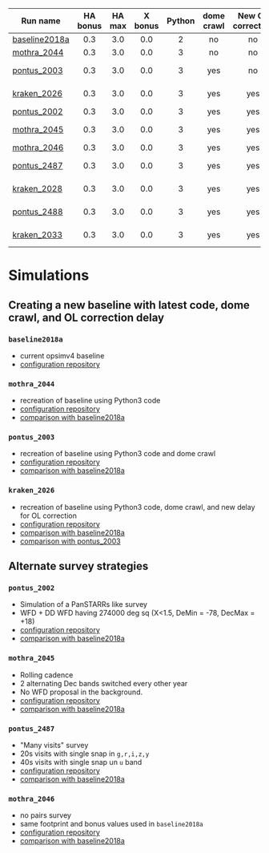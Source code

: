 | Run name                        | HA bonus      | HA max| X bonus | Python | dome crawl | New OL correction  | Note                                                         |
| --------------------------------|:-------------:|:-----:|:------: |:------:|:----------:| :----------------: | :-----------:                                                |
| [baseline2018a](#baseline2018a) | 0.3           | 3.0   | 0.0     | 2      |     no     | no                 | Current opsimv4 baseline                                     |
| [mothra_2044](#mothra_2044)     | 0.3           | 3.0   | 0.0     | 3      |     no     | no                 | Python 3 baseline2018a replacement                           |
| [pontus_2003](#pontus_2003)     | 0.3           | 3.0   | 0.0     | 3      |     yes    | no                 | Python 3 baseline2018a replacement (with dome crawl)         |
| [kraken_2026](#kraken_2026)     | 0.3           | 3.0   | 0.0     | 3      |     yes    | yes                | Python 3 baseline2018a replacement (with dome crawl and OL)  |
| [pontus_2002](#pontus_2002)     | 0.3           | 3.0   | 0.0     | 3      |     yes    | yes                | Simulation of a PanSTARRs like survey                        |
| [mothra_2045](#mothra_2045)     | 0.3           | 3.0   | 0.0     | 3      |     yes    | yes                | 2 alternating Dec bands switched every other year, WFD off                                  |
| [mothra_2046](#mothra_2046)     | 0.3           | 3.0   | 0.0     | 3      |     yes    | yes                | No pairs survey                                                                             |
| [pontus_2487](#pontus_2487)     | 0.3           | 3.0   | 0.0     | 3      |     yes    | yes                | "Many visits" 20s visits with single snap, 40s visits in u band                             |
| [kraken_2028](#kraken_2028)     | 0.3           | 3.0   | 0.0     | 3      |     yes    | yes                |  whitepaper2018\_2rolling\_decbands\_wfdbg (**Finished - Copied to opsim2**)                |
| [pontus_2488](#pontus_2488)     | 0.3           | 3.0   | 0.0     | 3      |     yes    | yes                |  whitepaper2018_nogp (**Started** @ 2018/05/22 - 08:19)                                     |
| [kraken_2033](#kraken_2033)     | 0.3           | 3.0   | 0.0     | 3      |     yes    | yes                |  whitepaper2018\_2rolling\_decbands\_yr2\_9\_wfdoff (**Started** @ 2018/05/22 - 09:30)      |

# Simulations

## Creating a new baseline with latest code, dome crawl, and OL correction delay

### `baseline2018a`
- current opsimv4 baseline
- [configuration repository](https://github.com/lsst-ts/opsim4_config/tree/baseline2018a/config_run)

### `mothra_2044`
- recreation of baseline using Python3 code
- [configuration repository](https://github.com/lsst-ts/opsim4_config/tree/baseline2018_py3/config_run)
- [comparison with baseline2018a](https://github.com/oboberg/lsst_notebooks/blob/master/whitepaper_runs/baseline2018a_mothra2044_comp/README.md)

### `pontus_2003`
- recreation of baseline using Python3 code and dome crawl
- [configuration repository](https://github.com/lsst-ts/opsim4_config/tree/baseline2018_dc/config_run)
- [comparison with baseline2018a](https://github.com/oboberg/lsst_notebooks/blob/master/whitepaper_runs/baseline2018a_pontus2003_comp/README.md)

### `kraken_2026`
- recreation of baseline using Python3 code, dome crawl, and new delay for OL correction
- [configuration repository](https://github.com/lsst-ts/opsim4_config/tree/baseline2018_dc_cl/config_run)
- [comparison with baseline2018a](https://github.com/oboberg/lsst_notebooks/blob/master/whitepaper_runs/baseline2018a_kraken2026_comp/README.md)
- [comparison with pontus_2003](https://github.com/oboberg/lsst_notebooks/blob/master/whitepaper_runs/pontus_2003_kraken2026_comp/README.md)

## Alternate survey strategies

### `pontus_2002`
- Simulation of a PanSTARRs like survey
- WFD + DD WFD having 274000 deg sq (X<1.5, DeMin = -78, DecMax = +18)
- [configuration repository](https://github.com/lsst-ts/opsim4_config/tree/whitepaper2018_big_wfdonly/config_run)
- [comparison with baseline2018a](https://github.com/oboberg/lsst_notebooks/blob/master/whitepaper_runs/baseline2018a_pontus2002_comp/README.md)

### `mothra_2045`
- Rolling cadence
- 2 alternating Dec bands switched every other year
- No WFD proposal in the background.
- [configuration repository](https://github.com/lsst-ts/opsim4_config/tree/whitepaper2018_2rolling_decbands/config_run)
- [comparison with baseline2018a](https://github.com/oboberg/lsst_notebooks/blob/master/whitepaper_runs/baseline2018a_mothra2045_comp/README.md)

### `pontus_2487`
- "Many visits" survey
-  20s visits with single snap in `g,r,i,z,y`
-  40s visits with single snap  un `u` band
- [configuration repository](https://github.com/lsst-ts/opsim4_config/tree/whitepaper2018_manyvisits/config_run)
- [comparison with baseline2018a](https://github.com/oboberg/lsst_notebooks/blob/master/whitepaper_runs/baseline2018a_pontus2487_comp/README.md)

### `mothra_2046`
- no pairs survey
- same footprint and bonus values used in `baseline2018a`
- [configuration repository](https://github.com/lsst-ts/opsim4_config/tree/whitepaper2018_nopairs/config_run)
- [comparison with baseline2018a](https://github.com/oboberg/lsst_notebooks/blob/master/whitepaper_runs/baseline2018a_mothra2046_comp/README.md)
